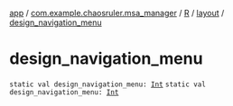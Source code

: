 [app](../../../index.md) / [com.example.chaosruler.msa_manager](../../index.md) / [R](../index.md) / [layout](index.md) / [design_navigation_menu](.)

# design_navigation_menu

`static val design_navigation_menu: `[`Int`](https://kotlinlang.org/api/latest/jvm/stdlib/kotlin/-int/index.html)
`static val design_navigation_menu: `[`Int`](https://kotlinlang.org/api/latest/jvm/stdlib/kotlin/-int/index.html)